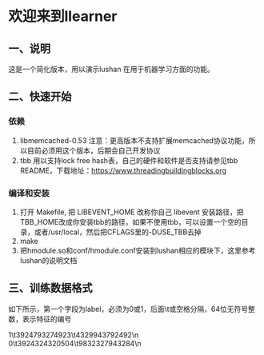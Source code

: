 # 欢迎来到llearner

## 一、说明
这是一个简化版本，用以演示lushan 在用于机器学习方面的功能。

## 二、快速开始

### 依赖

1. libmemcached-0.53 注意：更高版本不支持扩展memcached协议功能，所以目前必须用这个版本，后期会自己开发协议
2. tbb 用以支持lock free hash表，自己的硬件和软件是否支持请参见tbb README，下载地址：https://www.threadingbuildingblocks.org

### 编译和安装

1. 打开 Makefile, 把 LIBEVENT_HOME 改称你自己 libevent 安装路径，把TBB_HOME改成你安装tbb的路径，如果不使用tbb，可以设置一个空的目录，或者/usr/local，然后把CFLAGS里的-DUSE_TBB去掉
2. make
3. 把hmodule.so和conf/hmodule.conf安装到lushan相应的模块下，这里参考lushan的说明文档

## 三、训练数据格式

如下所示，第一个字段为label，必须为0或1，后面\t或空格分隔，64位无符号整数，表示特征的编号

1\t3924793274923\t4329943792492\n
0\t3924324320504\t9832327943284\n
